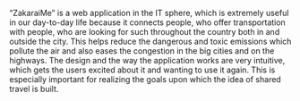 “ZakaraiMe” is a web application in the IT sphere, which is extremely useful in our day-to-day life because it connects people, who offer transportation with people, who are looking for such throughout the country both in and outside the city. This helps reduce the dangerous and toxic emissions which pollute the air and also eases the congestion in the big cities and on the highways. The design and the way the application works are very intuitive, which gets the users excited about it and wanting to use it again. This is especially important for realizing the goals upon which the idea of shared travel is built.
